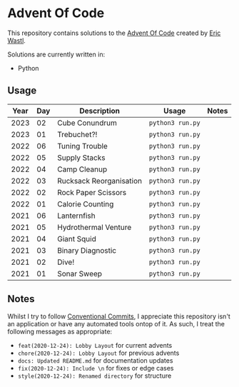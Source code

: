 # Advent Of Code

This repository contains solutions to the [Advent Of Code](https://adventofcode.com/) created by [Eric Wastl](http://was.tl/).

Solutions are currently written in:

- Python

## Usage

| **Year** | **Day** | **Description**         | **Usage**        | **Notes** |
|----------|---------|-------------------------|------------------|-----------|
| 2023     | 02      | Cube Conundrum          | `python3 run.py` |           |
| 2023     | 01      | Trebuchet?!             | `python3 run.py` |           |
| 2022     | 06      | Tuning Trouble          | `python3 run.py` |           |
| 2022     | 05      | Supply Stacks           | `python3 run.py` |           |
| 2022     | 04      | Camp Cleanup            | `python3 run.py` |           |
| 2022     | 03      | Rucksack Reorganisation | `python3 run.py` |           |
| 2022     | 02      | Rock Paper Scissors     | `python3 run.py` |           |
| 2022     | 01      | Calorie Counting        | `python3 run.py` |           |
| 2021     | 06      | Lanternfish             | `python3 run.py` |           |
| 2021     | 05      | Hydrothermal Venture    | `python3 run.py` |           |
| 2021     | 04      | Giant Squid             | `python3 run.py` |           |
| 2021     | 03      | Binary Diagnostic       | `python3 run.py` |           |
| 2021     | 02      | Dive!                   | `python3 run.py` |           |
| 2021     | 01      | Sonar Sweep             | `python3 run.py` |           |

## Notes

Whilst I try to follow [Conventional Commits](https://www.conventionalcommits.org/en/v1.0.0/), I appreciate this repository isn't an application or have any automated tools ontop of it. As such, I treat the following messages as appropriate:

- `feat(2020-12-24): Lobby Layout` for current advents
- `chore(2020-12-24): Lobby Layout` for previous advents
- `docs: Updated README.md` for documentation updates
- `fix(2020-12-24): Include \n` for fixes or edge cases
- `style(2020-12-24): Renamed directory` for structure

